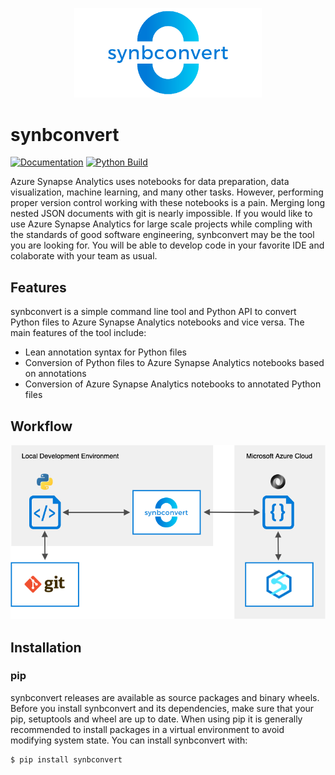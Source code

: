 <p align="center"><img width="300" src="./docs/img/logo.png"/></p>

# synbconvert

[![Documentation](https://img.shields.io/badge/Documentation-MkDocs-blue)](https://alpine-data.github.io/synbconvert/)
[![Python Build](https://github.com/alpine-data/synbconvert/actions/workflows/python-build.yml/badge.svg)](https://github.com/alpine-data/synbconvert/actions/workflows/python-build.yml)


Azure Synapse Analytics uses notebooks for data preparation, data visualization, machine learning, and many other tasks. 
However, performing proper version control working with these notebooks is a pain. 
Merging long nested JSON documents with git is nearly impossible.
If you would like to use Azure Synapse Analytics for large scale projects while compling with the standards of good software engineering, synbconvert may be the tool you are looking for.
You will be able to develop code in your favorite IDE and colaborate with your team as usual.

## Features

synbconvert is a simple command line tool and Python API to convert Python files to Azure Synapse Analytics notebooks and vice versa.
The main features of the tool include:

- Lean annotation syntax for Python files
- Conversion of Python files to Azure Synapse Analytics notebooks based on annotations
- Conversion of Azure Synapse Analytics notebooks to annotated Python files

## Workflow

<p align="center"><img width="885" src="./docs/img/workflow.png"/></p>

## Installation

### pip

synbconvert releases are available as source packages and binary wheels. Before you install synbconvert and its dependencies, make sure that your pip, setuptools and wheel are up to date. When using pip it is generally recommended to install packages in a virtual environment to avoid modifying system state. You can install synbconvert with:

```console
$ pip install synbconvert
```

<br>